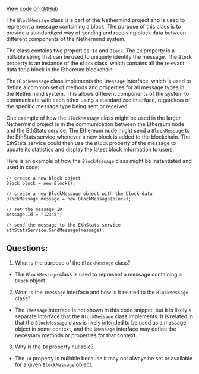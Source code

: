 [View code on GitHub](https://github.com/nethermindeth/nethermind/Nethermind.EthStats/Messages/BlockMessage.cs)

The `BlockMessage` class is a part of the Nethermind project and is used to represent a message containing a block. The purpose of this class is to provide a standardized way of sending and receiving block data between different components of the Nethermind system. 

The class contains two properties: `Id` and `Block`. The `Id` property is a nullable string that can be used to uniquely identify the message. The `Block` property is an instance of the `Block` class, which contains all the relevant data for a block in the Ethereum blockchain. 

The `BlockMessage` class implements the `IMessage` interface, which is used to define a common set of methods and properties for all message types in the Nethermind system. This allows different components of the system to communicate with each other using a standardized interface, regardless of the specific message type being sent or received. 

One example of how the `BlockMessage` class might be used in the larger Nethermind project is in the communication between the Ethereum node and the EthStats service. The Ethereum node might send a `BlockMessage` to the EthStats service whenever a new block is added to the blockchain. The EthStats service could then use the `Block` property of the message to update its statistics and display the latest block information to users. 

Here is an example of how the `BlockMessage` class might be instantiated and used in code:

```
// create a new block object
Block block = new Block();

// create a new BlockMessage object with the block data
BlockMessage message = new BlockMessage(block);

// set the message ID
message.Id = "12345";

// send the message to the EthStats service
ethStatsService.SendMessage(message);
```
## Questions: 
 1. What is the purpose of the `BlockMessage` class?
- The `BlockMessage` class is used to represent a message containing a `Block` object.

2. What is the `IMessage` interface and how is it related to the `BlockMessage` class?
- The `IMessage` interface is not shown in this code snippet, but it is likely a separate interface that the `BlockMessage` class implements. It is related in that the `BlockMessage` class is likely intended to be used as a message object in some context, and the `IMessage` interface may define the necessary methods or properties for that context.

3. Why is the `Id` property nullable?
- The `Id` property is nullable because it may not always be set or available for a given `BlockMessage` object.